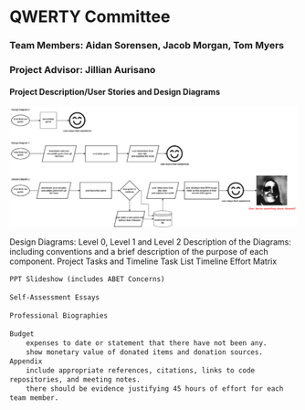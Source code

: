 # QWERTY Committee
### Team Members: Aidan Sorensen, Jacob Morgan, Tom Myers
### Project Advisor: Jillian Aurisano
    
    
#### Project Description/User Stories and Design Diagrams

![Design Diagram 0](/Design_Diagrams//Design_Diagram.png?raw=true "Design Diagrams")

 Design Diagrams: Level 0, Level 1 and Level 2 
        Description of the Diagrams: including conventions and a brief description of the purpose of each component.
    Project Tasks and Timeline
        Task List
        Timeline
        Effort Matrix

    PPT Slideshow (includes ABET Concerns)
    
    Self-Assessment Essays
    
    Professional Biographies
    
    Budget
        expenses to date or statement that there have not been any.
        show monetary value of donated items and donation sources.
    Appendix
        include appropriate references, citations, links to code repositories, and meeting notes.
        there should be evidence justifying 45 hours of effort for each team member.

